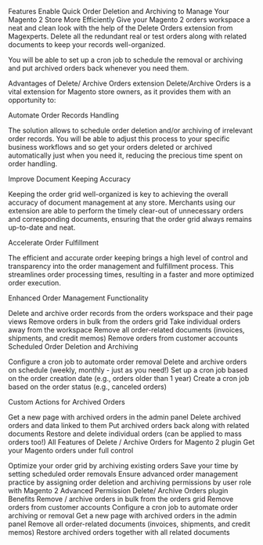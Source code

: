 Features
Enable Quick Order Deletion and Archiving to Manage Your Magento 2 Store More Efficiently
Give your Magento 2 orders workspace a neat and clean look with the help of the Delete Orders extension from Magexperts. Delete all the redundant real or test orders along with related documents to keep your records well-organized.

You will be able to set up a cron job to schedule the removal or archiving and put archived orders back whenever you need them.

Advantages of Delete/ Archive Orders extension
Delete/Archive Orders is a vital extension for Magento store owners, as it provides them with an opportunity to:

Automate Order Records Handling

The solution allows to schedule order deletion and/or archiving of irrelevant order records. You will be able to adjust this process to your specific business workflows and so get your orders deleted or archived automatically just when you need it, reducing the precious time spent on order handling.

Improve Document Keeping Accuracy

Keeping the order grid well-organized is key to achieving the overall accuracy of document management at any store. Merchants using our extension are able to perform the timely clear-out of unnecessary orders and corresponding documents, ensuring that the order grid always remains up-to-date and neat.

Accelerate Order Fulfillment

The efficient and accurate order keeping brings a high level of control and transparency into the order management and fulfillment process. This streamlines order processing times, resulting in a faster and more optimized order execution.


Enhanced Order Management Functionality


Delete and archive order records from the orders workspace and their page views
Remove orders in bulk from the orders grid
Take individual orders away from the workspace
Remove all order-related documents (invoices, shipments, and credit memos)
Remove orders from customer accounts
Scheduled Order Deletion and Archiving


Configure a cron job to automate order removal
Delete and archive orders on schedule (weekly, monthly - just as you need!)
Set up a cron job based on the order creation date (e.g., orders older than 1 year)
Create a cron job based on the order status (e.g., canceled orders)
 


Custom Actions for Archived Orders


Get a new page with archived orders in the admin panel
Delete archived orders and data linked to them
Put archived orders back along with related documents
Restore and delete individual orders (can be applied to mass orders too!)
All Features of Delete / Archive Orders for Magento 2 plugin
Get your Magento orders under full control


Optimize your order grid by archiving existing orders
Save your time by setting scheduled order removals
Ensure advanced order management practice by assigning order deletion and archiving permissions by user role with Magento 2 Advanced Permission
Delete/ Archive Orders plugin Benefits
Remove / archive orders in bulk from the orders grid
Remove orders from customer accounts
Configure a cron job to automate order archiving or removal
Get a new page with archived orders in the admin panel
Remove all order-related documents (invoices, shipments, and credit memos)
Restore archived orders together with all related documents